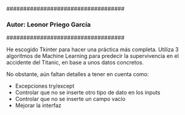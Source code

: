 ###################################
### Autor: Leonor Priego García ###
###################################

He escogido Tkinter para hacer una práctica más completa.
Utiliza 3 algoritmos de Machine Learning para predecir la supervivencia en el accidente del Titanic, en base a unos datos concretos.

No obstante, aún faltan detalles a tener en cuenta como: 
 - Excepciones try/except
 - Controlar que no se inserte otro tipo de dato en los inputs
 - Controlar que no se inserte un campo vacío
 - Mejorar la interfaz